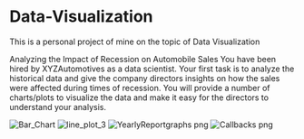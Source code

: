 # Data-Visualization
This is a personal project of mine on the topic of Data Visualization

Analyzing the Impact of Recession on Automobile Sales
You have been hired by XYZAutomotives as a data scientist. Your first task is to analyze the historical data and
give the company directors insights on how the sales were affected during times of recession. You will provide a
number of charts/plots to visualize the data and make it easy for the directors to understand your analysis.

![Bar_Chart](https://github.com/user-attachments/assets/ee90d0b8-4512-4958-b682-7c5dd8b60a0b)
![line_plot_3](https://github.com/user-attachments/assets/138fdc1f-4d7a-4102-9daf-cdfb69ae47c0)
![YearlyReportgraphs png](https://github.com/user-attachments/assets/033d5fc7-1400-47ba-85f8-d50c539d6d61)
![Callbacks png](https://github.com/user-attachments/assets/131d27e8-ccab-4ff9-87d0-fc2945d8b6e1)
